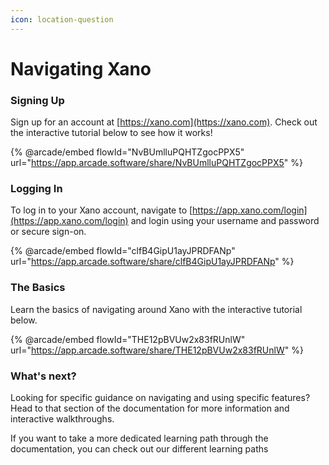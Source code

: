 ```yaml
---
icon: location-question
---
```


# Navigating Xano

### Signing Up

Sign up for an account at [https://xano.com](https://xano.com). Check out the interactive tutorial below to see how it works!

{% @arcade/embed flowId="NvBUmlluPQHTZgocPPX5" url="https://app.arcade.software/share/NvBUmlluPQHTZgocPPX5" %}

### Logging In

To log in to your Xano account, navigate to [https://app.xano.com/login](https://app.xano.com/login) and login using your username and password or secure sign-on.

{% @arcade/embed flowId="clfB4GipU1ayJPRDFANp" url="https://app.arcade.software/share/clfB4GipU1ayJPRDFANp" %}

### The Basics

Learn the basics of navigating around Xano with the interactive tutorial below.

{% @arcade/embed flowId="THE12pBVUw2x83fRUnlW" url="https://app.arcade.software/share/THE12pBVUw2x83fRUnlW" %}

### What's next?

Looking for specific guidance on navigating and using specific features? Head to that section of the documentation for more information and interactive walkthroughs.

If you want to take a more dedicated learning path through the documentation, you can check out our different learning paths



